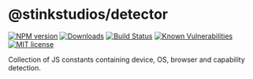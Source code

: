 # @stinkstudios/detector

[![NPM version][npm-img]][npm-url] [![Downloads][downloads-img]][npm-url] [![Build Status][travis-img]][travis-url] [![Known Vulnerabilities][snyk-img]][snyk-url] [![MIT license][mit-img]][mit-url]

Collection of JS constants containing device, OS, browser and capability detection.

[downloads-img]: https://img.shields.io/npm/dm/@stinkstudios/detector.svg?style=flat-square
[npm-img]: https://img.shields.io/npm/v/@stinkstudios/detector.svg?style=flat-square
[npm-url]: https://npmjs.org/package/@stinkstudios/detector
[travis-img]: https://travis-ci.com/Stinkstudios/npm-packages.svg?style=flat-square
[travis-url]: https://travis-ci.com/Stinkstudios/npm-packages
[snyk-img]: https://snyk.io/test/github/Stinkstudios/npm-packages/badge.svg?targetFile=packages%2Fdetector%2Fpackage.json
[snyk-url]: https://snyk.io/test/github/Stinkstudios/npm-packages?targetFile=packages%2Fdetector%2Fpackage.json
[mit-img]: http://img.shields.io/badge/license-MIT-brightgreen.svg
[mit-url]: http://opensource.org/licenses/MIT
